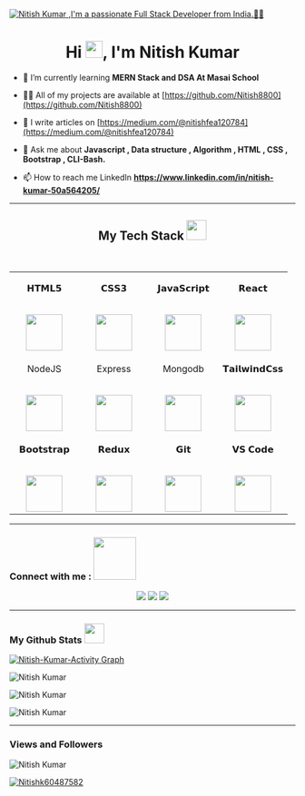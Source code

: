 [![Nitish Kumar ,I'm a passionate Full Stack Developer from India.🧑‍💻](https://pimp-my-readme.webapp.io/pimp-my-readme/wavy-banner?subtitle=I%27m%20a%20passionate%20Full%20Stack%20Web%20Developer.%F0%9F%A7%91%E2%80%8D%F0%9F%92%BB&title=Nitish%20Kumar%20)](https://www.linkedin.com/in/nitish-kumar-50a564205/)

<h1 align="center">Hi <img src="https://raw.githubusercontent.com/MartinHeinz/MartinHeinz/master/wave.gif" width="30px">, I'm Nitish Kumar</h1>

- 🌱 I’m currently learning **MERN Stack and DSA At Masai School**

- 👨‍💻 All of my projects are available at [https://github.com/Nitish8800](https://github.com/Nitish8800)

- 📝 I write articles on [https://medium.com/@nitishfea120784](https://medium.com/@nitishfea120784)

- 💬 Ask me about **Javascript , Data structure , Algorithm , HTML , CSS , Bootstrap , CLI-Bash.**

- 📫 How to reach me LinkedIn **https://www.linkedin.com/in/nitish-kumar-50a564205/**

<hr />

<h2 align="center" border="0">My Tech Stack <img src="https://camo.githubusercontent.com/beb64ff21c883e318e4f5db5231c2ba4175705bea1c9249e82a41ab375db4f75/68747470733a2f2f6d65646961322e67697068792e636f6d2f6d656469612f51737347456d706b79454f684243623765312f67697068792e6769663f6369643d656366303565343761306e336769316266716e74716d6f62386739616964316f796a327772336473336d67373030626c267269643d67697068792e676966" width="35"/></h2>

<br>

<table align="center">

<tbody>

<tr valign="top">

<td width="25%" align="center">

<span>𝗛𝗧𝗠𝗟𝟱</span><br><br>

<img height="64px" src="https://cdn.svgporn.com/logos/html-5.svg">

</td>

<td width="25%" align="center">

<span>𝗖𝗦𝗦𝟯</span><br><br>

<img height="64px" src="https://cdn.svgporn.com/logos/css-3.svg">

</td>

<td width="25%" align="center">

<span>𝗝𝗮𝘃𝗮𝗦𝗰𝗿𝗶𝗽𝘁</span><br><br>

<img height="64px" src="https://cdn.svgporn.com/logos/javascript.svg">

</td>

<td width="25%" align="center">

<span>𝗥𝗲𝗮𝗰𝘁</span><br><br>

<img height="64px" src="https://cdn.svgporn.com/logos/react.svg">

</td>

</tr>

<tr valign="top">

<td width="25%" align="center">

<span>NodeJS</span><br><br>

<img height="64px" src="https://cdn.svgporn.com/logos/nodejs.svg">

</td>

<td width="25%" align="center">

<span>Express</span><br><br>

<img height="64px" src="https://cdn.svgporn.com/logos/express.svg">

</td>

<td width="25%" align="center">

<span>Mongodb</span><br><br>

<img height="64px" src="https://cdn.svgporn.com/logos/mongodb.svg">

</td>

<td width="25%" align="center">

<span>𝗧𝗮𝗶𝗹𝘄𝗶𝗻𝗱𝗖𝘀𝘀</span><br><br>

<img height="64px" src="https://cdn.svgporn.com/logos/tailwindcss-icon.svg">

</td>

</tr>

<tr valign="top">

<td width="25%" align="center">

<span>𝗕𝗼𝗼𝘁𝘀𝘁𝗿𝗮𝗽</span><br><br>

<img height="64px" src="https://cdn.svgporn.com/logos/bootstrap.svg">

</td>

<td width="25%" align="center">

<span>𝗥𝗲𝗱𝘂𝘅</span><br><br>

<img height="64px" src="https://cdn.svgporn.com/logos/redux.svg">

</td>

<td width="25%" align="center">

<span>𝗚𝗶𝘁</span><br><br>

<img height="64px" src="https://cdn.svgporn.com/logos/git-icon.svg">

</td>

<td width="25%" align="center">

<span>𝗩𝗦 𝗖𝗼𝗱𝗲</span><br><br>

<img height="64px" src="https://cdn.svgporn.com/logos/visual-studio-code.svg">

</td>

</tr>

</tbody>

</table>
<hr>
<h3>Connect with me :  <img src="https://raw.githubusercontent.com/ShahriarShafin/ShahriarShafin/main/Assets/handshake.gif" width="75" /></h3>
<p align="center">
  <a href="https://www.linkedin.com/in/nitish-kumar-50a564205/"><img src="https://img.shields.io/badge/LinkedIn-0077B5?style=for-the-badge&logo=linkedin&logoColor=white"></a>
  <a href="https://twitter.com/Nitishk60487582"><img src="https://img.shields.io/badge/twitter-1c9ceb?style=for-the-badge&logo=twitter&logoColor=white"></a>
  <a href="https://www.instagram.com/_niku_7827/"><img src="https://img.shields.io/badge/instagram-d11b59?style=for-the-badge&logo=instagram&logoColor=white"></a>
</p>

<hr />
<h3>  My Github Stats <img src="https://camo.githubusercontent.com/f11b92476ee793cfe97f20e0564ab552bd9bd670179d7b6772c59bb4d3218ca6/68747470733a2f2f692e70696e696d672e636f6d2f6f726967696e616c732f36352f63342f66342f36356334663435323537316265313236316539633632336637646134383861632e676966" width="35"/></h3>
<a href="https://github.com/Nitish8800/github-readme-activity-graph"><img alt="Nitish-Kumar-Activity Graph" src="https://activity-graph.herokuapp.com/graph?username=Nitish8800&bg_color=0D1117&color=e8f4fd&line=f98c03&point=FFFFFF&hide_border=true" /></a>
<p><img align="center" src="https://github-readme-stats.vercel.app/api/top-langs?username=Nitish8800&show_icons=true&locale=en&layout=compact&theme=dark&ring=FFB19A&hide_border=true&currStreakNum=F6A085&fire=F6A085&currStreakLabel=F6A085" alt="Nitish Kumar" /></p>

<p><img align="center" src="https://github-readme-stats.vercel.app/api?username=Nitish8800&show_icons=true&locale=en&theme=dark&ring=FFB19A&hide_border=true&currStreakNum=F6A085&fire=F6A085&currStreakLabel=F6A085" alt="Nitish Kumar" /></p>

<p><img align="center" src="https://github-readme-streak-stats.herokuapp.com/?user=Nitish8800&theme=dark&ring=FFB19A&hide_border=true&currStreakNum=F6A085&fire=F6A085&currStreakLabel=F6A085" alt="Nitish Kumar" /></p>

<hr />

<h3> Views and Followers </h3>
<p align="left"> <img src="https://komarev.com/ghpvc/?username=Nitish8800&label=Profile%20views&color=0e75b6&style=flat" alt="Nitish Kumar" /> </p>

<p align=""> <a href="https://twitter.com/Nitishk60487582" target="blank"><img src="https://img.shields.io/twitter/follow/Nitishk60487582?logo=twitter&style=for-the-badge" alt="Nitishk60487582"/></a></p>
